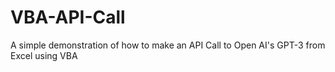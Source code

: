 # VBA-API-Call
A simple demonstration of how to make an API Call to Open AI's GPT-3 from Excel using VBA
